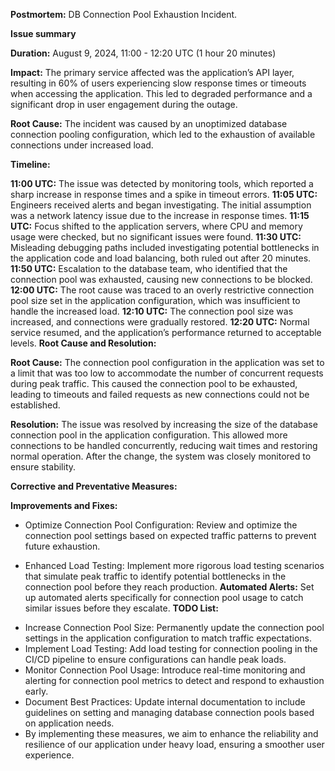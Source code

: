 **Postmortem:** DB Connection Pool Exhaustion Incident.

**Issue summary**

**Duration:** August 9, 2024, 11:00 - 12:20 UTC (1 hour 20 minutes)

**Impact:** The primary service affected was the application’s API layer, resulting in 60% of users experiencing slow response times or timeouts when accessing the application. This led to degraded performance and a significant drop in user engagement during the outage.

**Root Cause:** The incident was caused by an unoptimized database connection pooling configuration, which led to the exhaustion of available connections under increased load.

**Timeline:**

**11:00 UTC:** The issue was detected by monitoring tools, which reported a sharp increase in response times and a spike in timeout errors.
**11:05 UTC:** Engineers received alerts and began investigating. The initial assumption was a network latency issue due to the increase in response times.
**11:15 UTC:** Focus shifted to the application servers, where CPU and memory usage were checked, but no significant issues were found.
**11:30 UTC:** Misleading debugging paths included investigating potential bottlenecks in the application code and load balancing, both ruled out after 20 minutes.
**11:50 UTC:** Escalation to the database team, who identified that the connection pool was exhausted, causing new connections to be blocked.
**12:00 UTC:** The root cause was traced to an overly restrictive connection pool size set in the application configuration, which was insufficient to handle the increased load.
**12:10 UTC:** The connection pool size was increased, and connections were gradually restored.
**12:20 UTC:** Normal service resumed, and the application’s performance returned to acceptable levels.
**Root Cause and Resolution:**

**Root Cause:** The connection pool configuration in the application was set to a limit that was too low to accommodate the number of concurrent requests during peak traffic. This caused the connection pool to be exhausted, leading to timeouts and failed requests as new connections could not be established.

**Resolution:** The issue was resolved by increasing the size of the database connection pool in the application configuration. This allowed more connections to be handled concurrently, reducing wait times and restoring normal operation. After the change, the system was closely monitored to ensure stability.

**Corrective and Preventative Measures:**

**Improvements and Fixes:**

  * Optimize Connection Pool Configuration: Review and optimize the connection pool settings based on expected traffic patterns to prevent future exhaustion.
  
  * Enhanced Load Testing: Implement more rigorous load testing scenarios that simulate peak traffic to identify potential bottlenecks in the connection pool before they reach production.
**Automated Alerts:** Set up automated alerts specifically for connection pool usage to catch similar issues before they escalate.
**TODO List:**

  - Increase Connection Pool Size: Permanently update the connection pool settings in the application configuration to match traffic expectations.
  - Implement Load Testing: Add load testing for connection pooling in the CI/CD pipeline to ensure configurations can handle peak loads.
  - Monitor Connection Pool Usage: Introduce real-time monitoring and alerting for connection pool metrics to detect and respond to exhaustion early.
  - Document Best Practices: Update internal documentation to include guidelines on setting and managing database connection pools based on application needs.
  - By implementing these measures, we aim to enhance the reliability and resilience of our application under heavy load, ensuring a smoother user experience.






